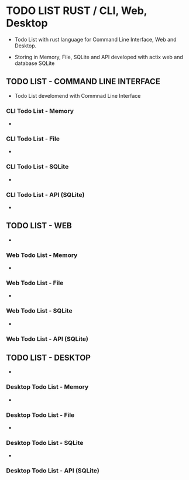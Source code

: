 # TODO LIST RUST / CLI, Web, Desktop

- Todo List with rust language for Command Line Interface, Web and Desktop.

- Storing in Memory, File, SQLite and API developed with actix web and database SQLite

## TODO LIST - COMMAND LINE INTERFACE

- Todo List develomend with
   Commnad Line Interface

### CLI Todo List - Memory

-

### CLI Todo List - File

-

### CLI Todo List - SQLite

-

### CLI Todo List - API (SQLite)

-

## TODO LIST - WEB

-

### Web Todo List - Memory

-

### Web Todo List - File

-

### Web Todo List - SQLite

-

### Web Todo List - API (SQLite)

## TODO LIST - DESKTOP

-

### Desktop Todo List - Memory
  -

### Desktop Todo List - File
  -

### Desktop Todo List - SQLite
  -

### Desktop Todo List - API (SQLite)


